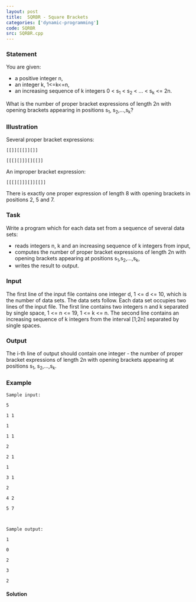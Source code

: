 ```yaml
---
layout: post
title:  SQRBR - Square Brackets
categories: ['dynamic-programming']
code: SQRBR
src: SQRBR.cpp
---
```


### **Statement**

You are given:

  * a positive integer n, 
  * an integer k, 1<=k<=n, 
  * an increasing sequence of k integers 0 < s<sub>1</sub> < s<sub>2</sub> < ... < s<sub>k</sub> <= 2n.

What is the number of proper bracket expressions of length 2n with opening
brackets appearing in positions s<sub>1</sub>,
s<sub>2</sub>,...,s<sub>k</sub>?

### Illustration

Several proper bracket expressions:

    
    
    [[]][[[]][]] 
    [[[][]]][][[]]

An improper bracket expression:

    
    
    [[[][]]][]][[]]

There is exactly one proper expression of length 8 with opening brackets in
positions 2, 5 and 7.

### Task

Write a program which for each data set from a sequence of several data sets:

  * reads integers n, k and an increasing sequence of k integers from input, 
  * computes the number of proper bracket expressions of length 2n with opening brackets appearing at positions s<sub>1</sub>,s<sub>2</sub>,...,s<sub>k</sub>, 
  * writes the result to output.

###  Input

The first line of the input file contains one integer d, 1 <= d <= 10, which
is the number of data sets. The data sets follow. Each data set occupies two
lines of the input file. The first line contains two integers n and k
separated by single space, 1 <= n <= 19, 1 <= k <= n. The second line contains
an increasing sequence of k integers from the interval [1;2n] separated by
single spaces.

###  Output

The i-th line of output should contain one integer - the number of proper
bracket expressions of length 2n with opening brackets appearing at positions
s<sub>1</sub>, s<sub>2</sub>,...,s<sub>k</sub>.

### Example

    
    
    Sample input:
    5 
    1 1 
    1 
    1 1 
    2 
    2 1 
    1 
    3 1 
    2 
    4 2 
    5 7 
    
    Sample output:
    1 
    0 
    2 
    3 
    2 
    



#### **Solution**



